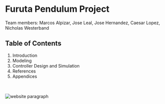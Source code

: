 # Furuta Pendulum Project  
Team members: Marcos Alpizar, Jose Leal, Jose Hernandez, Caesar Lopez, Nicholas Westerband
## Table of Contents
1. Introduction
2. Modeling
3. Controller Design and Simulation
4. References
5. Appendices  
<br/><br/>  


![website paragraph](https://user-images.githubusercontent.com/94568471/146277660-309dc241-99e8-4669-8865-47ea0842f9f2.JPG)
